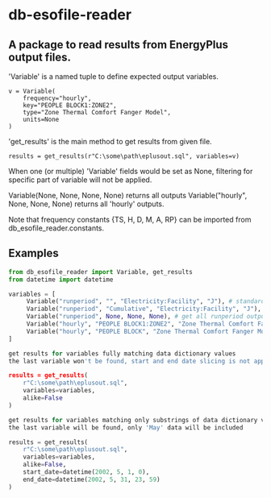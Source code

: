 # db-esofile-reader
## A package to read results from EnergyPlus output files.

'Variable' is a named tuple to define expected output variables.

    v = Variable(
        frequency="hourly",
        key="PEOPLE BLOCK1:ZONE2",
        type="Zone Thermal Comfort Fanger Model",
        units=None
    )

'get_results' is the main method to get results from given file.

    results = get_results(r"C:\some\path\eplusout.sql", variables=v)


When one (or multiple) 'Variable' fields would be set as None,
filtering for specific part of variable will not be applied.

Variable(None, None, None, None) returns all outputs
Variable("hourly", None, None, None) returns all 'hourly' outputs.

Note that frequency constants {TS, H, D, M, A, RP} can be imported
from db_esofile_reader.constants.

Examples
--------
```Python
from db_esofile_reader import Variable, get_results
from datetime import datetime

variables = [
     Variable("runperiod", "", "Electricity:Facility", "J"), # standard meter
     Variable("runperiod", "Cumulative", "Electricity:Facility", "J"), # cumulative meter
     Variable("runperiod", None, None, None), # get all runperiod outputs
     Variable("hourly", "PEOPLE BLOCK1:ZONE2", "Zone Thermal Comfort Fanger Model PMV", ""),
     Variable("hourly", "PEOPLE BLOCK", "Zone Thermal Comfort Fanger Model PMV", "")
]

get results for variables fully matching data dictionary values
the last variable won't be found, start and end date slicing is not applied

results = get_results(
    r"C:\some\path\eplusout.sql",
    variables=variables,
    alike=False
)

get results for variables matching only substrings of data dictionary values
the last variable will be found, only 'May' data will be included

results = get_results(
    r"C:\some\path\eplusout.sql",
    variables=variables,
    alike=False,
    start_date=datetime(2002, 5, 1, 0),
    end_date=datetime(2002, 5, 31, 23, 59)
)
```
